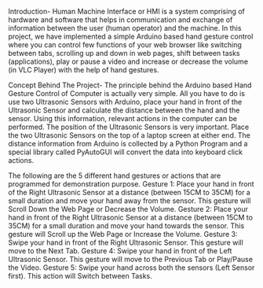 Introduction-
Human Machine Interface or HMI is a system comprising of hardware
and software that helps in communication and exchange of information
between the user (human operator) and the machine.
In this project, we have implemented a simple Arduino based hand gesture
control where you can control few functions of your web browser like
switching between tabs, scrolling up and down in web pages, shift between
tasks (applications), play or pause a video and increase or decrease the
volume (in VLC Player) with the help of hand gestures.







Concept Behind The Project-
The principle behind the Arduino based Hand Gesture Control of
Computer is actually very simple. All you have to do is use two Ultrasonic
Sensors with Arduino, place your hand in front of the Ultrasonic Sensor and
calculate the distance between the hand and the sensor. Using this
information, relevant actions in the computer can be performed.
The position of the Ultrasonic Sensors is very important. Place the two
Ultrasonic Sensors on the top of a laptop screen at either end. The distance
information from Arduino is collected by a Python Program and a special
library called PyAutoGUI will convert the data into keyboard click actions.








The following are the 5 different hand gestures or actions that are
programmed for demonstration purpose.
Gesture 1: Place your hand in front of the Right Ultrasonic Sensor
at a distance (between 15CM to 35CM) for a small duration and
move your hand away from the sensor. This gesture will Scroll
Down the Web Page or Decrease the Volume.
Gesture 2: Place your hand in front of the Right Ultrasonic Sensor
at a distance (between 15CM to 35CM) for a small duration and
move your hand towards the sensor. This gesture will Scroll up the
Web Page or Increase the Volume.
Gesture 3: Swipe your hand in front of the Right Ultrasonic Sensor.
This gesture will move to the Next Tab.
Gesture 4: Swipe your hand in front of the Left Ultrasonic Sensor.
This gesture will move to the Previous Tab or Play/Pause the Video.
Gesture 5: Swipe your hand across both the sensors (Left Sensor
first). This action will Switch between Tasks.